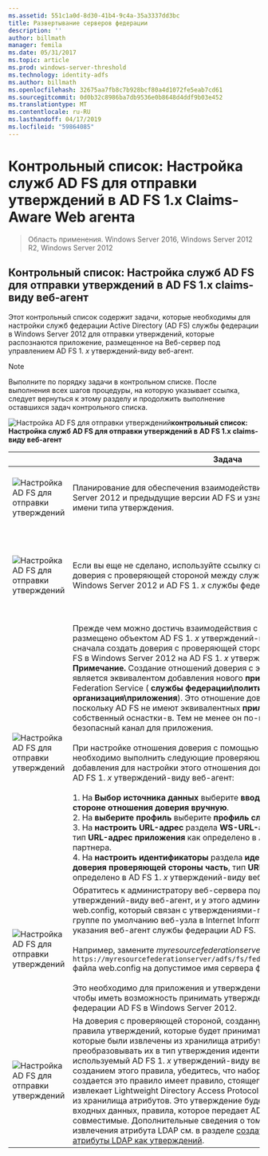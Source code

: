 ```yaml
---
ms.assetid: 551c1a0d-8d30-41b4-9c4a-35a3337dd3bc
title: Развертывание серверов федерации
description: ''
author: billmath
manager: femila
ms.date: 05/31/2017
ms.topic: article
ms.prod: windows-server-threshold
ms.technology: identity-adfs
ms.author: billmath
ms.openlocfilehash: 32675aa7fb8c7b928bcf80a4d1072fe5eab7cd61
ms.sourcegitcommit: 0d0b32c8986ba7db9536e0b8648d4ddf9b03e452
ms.translationtype: MT
ms.contentlocale: ru-RU
ms.lasthandoff: 04/17/2019
ms.locfileid: "59864085"
---
```

# <a name="checklist-configuring-ad-fs-to-send-claims-to-an-ad-fs-1x-claims-aware-web-agent"></a>Контрольный список: Настройка служб AD FS для отправки утверждений в AD FS 1.x Claims-Aware Web агента

>Область применения. Windows Server 2016, Windows Server 2012 R2, Windows Server 2012
  
## <a name="checklist-configuring-ad-fs-to-send-claims-to-an-adfs1x-claims-aware-web-agent"></a>Контрольный список: Настройка служб AD FS для отправки утверждений в AD FS 1.x claims\-виду веб-агент  
Этот контрольный список содержит задачи, которые необходимы для настройки служб федерации Active Directory \(AD FS\) службы федерации в Windows Server 2012 для отправки утверждений, которые распознаются приложение, размещенное на Веб-сервер под управлением AD FS 1. *x* утверждений\-виду веб-агент.  
  
> [!NOTE]  
> Выполните по порядку задачи в контрольном списке. После выполнения всех шагов процедуры, на которую указывает ссылка, следует вернуться к этому разделу и продолжить выполнение оставшихся задач контрольного списка.  
  
![Настройка AD FS для отправки утверждений](media/2b05dce3-938f-4168-9b8f-1f4398cbdb9b.gif)**контрольный список: Настройка служб AD FS для отправки утверждений в AD FS 1.x claims\-виду веб-агент**  
  
||Задача|Ссылка|  
|-|--------|-------------|  
|![Настройка AD FS для отправки утверждений](media/icon_checkboxo.gif)|Планирование для обеспечения взаимодействия между AD FS в Windows Server 2012 и предыдущие версии AD FS и узнайте больше о идентификатор имени типа утверждения.|![Настройка AD FS для отправки утверждений](media/faa393df-4856-4431-9eda-4f4e5be72a90.gif)[планирование взаимодействия с AD FS 1.x](https://technet.microsoft.com/library/ff678040.aspx)|  
|![Настройка AD FS для отправки утверждений](media/icon_checkboxo.gif)|Если вы еще не сделано, используйте ссылку справа сначала создать доверия с проверяющей стороной между службой федерации AD FS в Windows Server 2012 и AD FS 1. *x* службы федерации.|[Контрольный список: Настройка служб AD FS для отправки утверждений в службе федерации AD FS 1.x](Checklist--Configuring-AD-FS-to-Send-Claims-to-an-AD-FS-1.x-Federation-Service.md)|  
|![Настройка AD FS для отправки утверждений](media/icon_checkboxo.gif)|Прежде чем можно достичь взаимодействия с приложением, которое размещено объектом AD FS 1. *x* утверждений\-виду веб-агент, необходимо сначала создать доверия с проверяющей стороной в службе федерации AD FS в Windows Server 2012 на AD FS 1. *x* утверждений\-виду веб-агент. **Примечание.** Создание отношений доверия с этой службой федерации AD FS является эквивалентом добавления нового **приложения** к AD FS 1.x Federation Service \( **службы федерации\\политики доверия\\ Моя организация\\приложения**\). Это отношение доверия является необходимым, поскольку AD FS не имеют эквивалентных **приложения** узел в свой собственный оснастки\-в. Тем не менее он по-прежнему должен иметь безопасный канал для приложения.<br /><br />При настройке отношения доверия с помощью процедуры в ссылке справа, необходимо выполнить следующие проверяющая сторона доверия мастера добавления для настройки этого отношения доверия для взаимодействия с AD FS 1. *x* утверждений\-виду веб-агент:<br /><br />1.  На **Выбор источника данных** выберите **ввод данных о доверяющей стороне отношения доверия вручную**.<br />2.  На **выберите профиль** выберите **профиль служб AD FS 1.0 и 1.1**.<br />3.  На **настроить URL-адрес** раздела **WS\-URL-адрес пассивной федерации**, тип **URL-адрес приложения** как определено в AD FS 1. *x* службы федерации партнера.<br />4.  На **настроить идентификаторы** раздела **идентификатор отношения доверия проверяющей стороны часть**, тип **URL-адрес приложения** как определено в AD FS 1. *x* утверждений\-виду веб-агент|![Настройка AD FS для отправки утверждений](media/faa393df-4856-4431-9eda-4f4e5be72a90.gif)[Создание проверяющая сторона отношений доверия вручную](../../ad-fs/operations/Create-a-Relying-Party-Trust.md)|  
|![Настройка AD FS для отправки утверждений](media/icon_checkboxo.gif)|Обратитесь к администратору веб-сервера под управлением AD FS 1. *x* утверждений\-виду веб-агент, и у этого администратора измените файл web.config, который связан с утверждениями\-приложение, работающее с \(в группе по умолчанию веб-узла в Internet Information Службы \(IIS\) \) для указания веб-агент службы федерации AD FS.<br /><br />Например, замените *myresourcefederationserver* в теге `<fs> https://myresourcefederationserver/adfs/fs/federationserverservice.asmx</fs>` файла web.config на допустимое имя сервера федерации AD FS.<br /><br />Это необходимо для приложения и утверждений AD FS 1.x\-виду веб-агент, чтобы иметь возможность принимать утверждения, отправляемые из службы федерации AD FS в Windows Server 2012.|N\/A|  
|![Настройка AD FS для отправки утверждений](media/icon_checkboxo.gif)|На доверия с проверяющей стороной, созданную ранее, необходимо создать правила утверждений, которые будет принимать входящие утверждения, которые были извлечены из хранилища атрибутов и пройти, фильтровать или преобразовывать их в тип утверждения идентификатора имени понятны и используемый AD FS 1. *x* утверждений\-виду веб-агент. **Примечание.** Перед созданием этого правила, убедитесь, что набор правил утверждений, где создается это правило имеет правило, стоящего перед ним сначала извлекает Lightweight Directory Access Protocol \(LDAP\) атрибут утверждения из хранилища атрибутов. Это утверждение будет использоваться в качестве входных данных, правила, которое передает AD FS 1. *x*\-утверждения, совместимые. Дополнительные сведения о том, как создать правило для извлечения атрибута LDAP см. в разделе [создать правило, чтобы отправлять атрибуты LDAP как утверждений](../../ad-fs/operations/Create-a-Rule-to-Send-LDAP-Attributes-as-Claims.md).|![Настройка AD FS для отправки утверждений](media/faa393df-4856-4431-9eda-4f4e5be72a90.gif)[Создание правила для отправки с AD FS 1.x утверждения, совместимые](../../ad-fs/operations/Create-a-Rule-to-Send-an-AD-FS-1x-Compatible-Claim.md)|  
  

